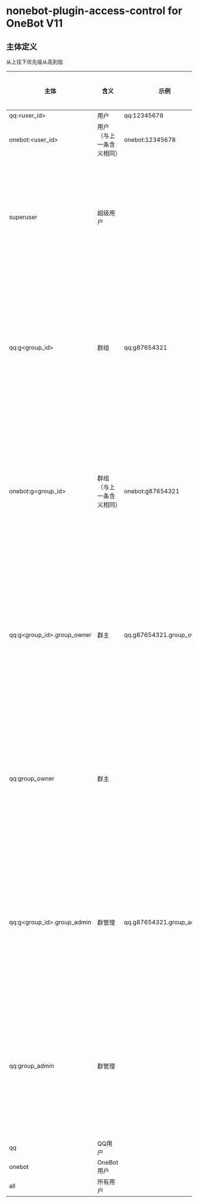 nonebot-plugin-access-control for OneBot V11
========

## 主体定义

从上往下优先级从高到低

| 主体                         | 含义           | 示例                       | 必定存在             |
|----------------------------|--------------|--------------------------|------------------|
| qq:<user_id>               | 用户           | qq:12345678              | 是                |
| onebot:<user_id>           | 用户（与上一条含义相同） | onebot:12345678          | 是                |
| superuser                  | 超级用户         |                          | 仅当该用户为超级用户时存在    |
| qq:g<group_id>             | 群组           | qq:g87654321             | 仅当消息来自群组或临时会话时存在 |
| onebot:g<group_id>         | 群组（与上一条含义相同） | onebot:g87654321         | 仅当消息来自群组或临时会话时存在 |
| qq:g<group_id>.group_owner | 群主           | qq.g87654321.group_owner | 仅当消息来自群组或临时会话时存在 |
| qq:group_owner             | 群主           |                          | 仅当消息来自群组或临时会话时存在 |
| qq:g<group_id>.group_admin | 群管理          | qq.g87654321.group_admin | 仅当消息来自群组或临时会话时存在 |
| qq:group_admin             | 群管理          |                          | 仅当消息来自群组或临时会话时存在 |
| qq                         | QQ用户         |                          | 是                |
| onebot                     | OneBot用户     |                          | 是                |
| all                        | 所有用户         |                          | 是                |
